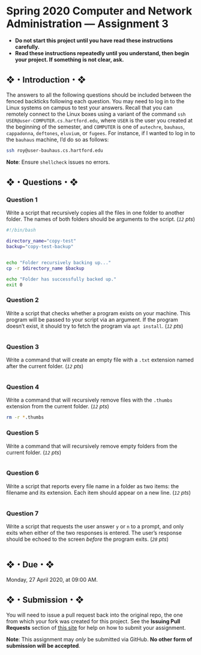 # Spring 2020 Computer and Network Administration — Assignment 3

* **Do not start this project until you have read these instructions carefully.**  
* **Read these instructions repeatedly until you understand, then begin your project. If something is not clear, ask.**  

## ❖・Introduction・❖
The answers to all the following questions should be included between the fenced backticks following each question. You may need to log in to the Linux systems on campus to test your answers. Recall that you can remotely connect to the Linux boxes using a variant of the command `ssh USER@user-COMPUTER.cs.hartford.edu`, where `USER` is the user you created at the beginning of the semester, and `COMPUTER` is one of `autechre`, `bauhaus`, `cappadonna`, `deftones`, `eluvium`, or `fugees`. For instance, if I wanted to log in to the `bauhaus` machine, I’d do so as follows:

```bash
ssh roy@user-bauhaus.cs.hartford.edu
```

**Note**: Ensure `shellcheck` issues no errors.

## ❖・Questions・❖

### Question 1
Write a script that recursively copies all the files in one folder to another folder. The names of both folders should be arguments to the script. (_`12` pts_)

```bash
#!/bin/bash

directory_name="copy-test"
backup="copy-test-backup"


echo "Folder recursively backing up..."
cp -r $directory_name $backup

echo "Folder has successfully backed up."
exit 0
```

### Question 2
Write a script that checks whether a program exists on your machine. This program will be passed to your script via an argument. If the program doesn’t exist, it should try to fetch the program via `apt install`. (_`12` pts_)

```bash

```

### Question 3
Write a command that will create an empty file with a `.txt` extension named after the current folder. (_`12` pts_)

```bash

```

### Question 4
Write a command that will recursively remove files with the `.thumbs` extension from the current folder. (_`12` pts_)

```bash
rm -r *.thumbs
```

### Question 5
Write a command that will recursively remove empty folders from the current folder. (_`12` pts_)

```bash

```

### Question 6
Write a script that reports every file name in a folder as two items: the filename and its extension. Each item should appear on a new line. (_`12` pts_)

```bash

```

### Question 7
Write a script that requests the user answer `y` or `n` to a prompt, and only exits when either of the two responses is entered. The user’s response should be echoed to the screen _before_ the program exits. (_`28` pts_)

```bash

```

## ❖・Due・❖
Monday, 27 April 2020, at 09:00 AM.

## ❖・Submission・❖
You will need to issue a pull request back into the original repo, the one from which your fork was created for this project. See the **Issuing Pull Requests** section of [this site](http://code-warrior.github.io/tutorials/git/github/index.html) for help on how to submit your assignment.

**Note**: This assignment may *only* be submitted via GitHub. **No other form of submission will be accepted**.
